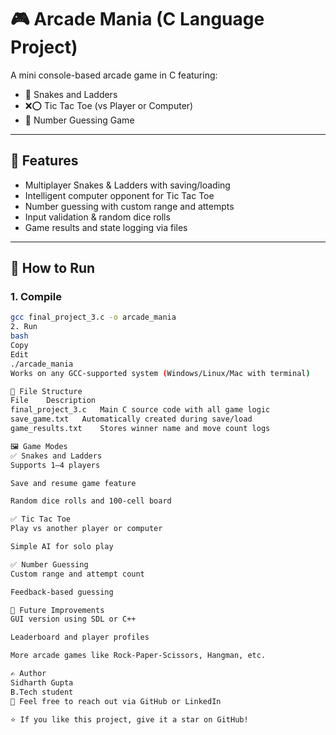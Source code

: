 # 🎮 Arcade Mania (C Language Project)

A mini console-based arcade game in C featuring:

- 🐍 Snakes and Ladders
- ❌⭕ Tic Tac Toe (vs Player or Computer)
- 🔢 Number Guessing Game

---

## 🧠 Features

- Multiplayer Snakes & Ladders with saving/loading
- Intelligent computer opponent for Tic Tac Toe
- Number guessing with custom range and attempts
- Input validation & random dice rolls
- Game results and state logging via files

---

## 🚀 How to Run

### 1. Compile

```bash
gcc final_project_3.c -o arcade_mania
2. Run
bash
Copy
Edit
./arcade_mania
Works on any GCC-supported system (Windows/Linux/Mac with terminal)

📂 File Structure
File	Description
final_project_3.c	Main C source code with all game logic
save_game.txt	Automatically created during save/load
game_results.txt	Stores winner name and move count logs

🖼️ Game Modes
✅ Snakes and Ladders
Supports 1–4 players

Save and resume game feature

Random dice rolls and 100-cell board

✅ Tic Tac Toe
Play vs another player or computer

Simple AI for solo play

✅ Number Guessing
Custom range and attempt count

Feedback-based guessing

🔧 Future Improvements
GUI version using SDL or C++

Leaderboard and player profiles

More arcade games like Rock-Paper-Scissors, Hangman, etc.

✍️ Author
Sidharth Gupta
B.Tech student
📧 Feel free to reach out via GitHub or LinkedIn

⭐ If you like this project, give it a star on GitHub!
